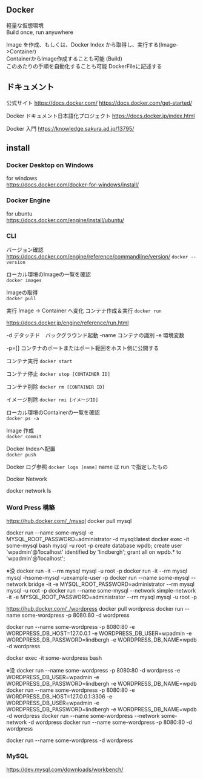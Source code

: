 ## Docker

軽量な仮想環境  
Build once, run anyuwhere  

Image を作成、もしくは、Docker Index から取得し、実行する(Image->Container)  
ContainerからImage作成することも可能 (Build)  
このあたりの手順を自動化することも可能 DockerFileに記述する


## ドキュメント
公式サイト
https://docs.docker.com/
https://docs.docker.com/get-started/

Docker ドキュメント日本語化プロジェクト
https://docs.docker.jp/index.html

Docker 入門
https://knowledge.sakura.ad.jp/13795/

## install

### Docker Desktop on Windows
for windows  
https://docs.docker.com/docker-for-windows/install/


### Docker Engine
for ubuntu  
https://docs.docker.com/engine/install/ubuntu/



### CLI

バージョン確認  
https://docs.docker.com/engine/reference/commandline/version/
`docker --version`

ローカル環境のImageの一覧を確認  
`docker images`

Imageの取得  
`docker pull`

実行 Image -> Container へ変化  コンテナ作成＆実行
`docker run`

https://docs.docker.jp/engine/reference/run.html

-d
デタッチド　バックグラウンド起動
-name
コンテナの識別
-e
環境変数

-p=[]
コンテナのポートまたはポート範囲をホスト側に公開する

コンテナ実行
`docker start`

コンテナ停止
`docker stop [CONTAINER ID]`

コンテナ削除
`docker rm [CONTAINER ID]`

イメージ削除
`docker rmi [イメージID]`

ローカル環境のContainerの一覧を確認  
`docker ps -a`

Image 作成  
`docker commit`

Docker Indexへ配置  
`docker push`

Docker ログ参照
`docker logs [name]`
name は run で指定したもの

Docker Network

docker network ls


### Word Press 構築

https://hub.docker.com/_/mysql
docker pull mysql

docker run --name some-mysql -e MYSQL_ROOT_PASSWORD=administrator -d mysql:latest
docker exec -it some-mysql bash
mysql -u root -p
create database wpdb;
create user 'wpadmin'@'localhost' identified by 'lindbergh';
grant all on wpdb.* to 'wpadmin'@'localhost';




※没
docker run -it --rm mysql mysql -u root -p
docker run -it --rm mysql mysql -hsome-mysql -uexample-user -p
docker run --name some-mysql --network bridge -it -e MYSQL_ROOT_PASSWORD=administrator --rm mysql mysql -u root -p
docker run --name some-mysql --network simple-network -it -e MYSQL_ROOT_PASSWORD=administrator --rm mysql mysql -u root -p

https://hub.docker.com/_/wordpress
docker pull wordpress
docker run --name some-wordpress -p 8080:80 -d wordpress

docker run --name some-wordpress -p 8080:80 -e WORDPRESS_DB_HOST=127.0.0.1 -e WORDPRESS_DB_USER=wpadmin -e WORDPRESS_DB_PASSWORD=lindbergh -e WORDPRESS_DB_NAME=wpdb -d wordpress

docker exec -it some-wordpress bash

※没
docker run --name some-wordpress -p 8080:80 -d wordpress -e WORDPRESS_DB_USER=wpadmin -e WORDPRESS_DB_PASSWORD=lindbergh -e WORDPRESS_DB_NAME=wpdb
docker run --name some-wordpress -p 8080:80 -e WORDPRESS_DB_HOST=127.0.0.1:3306 -e WORDPRESS_DB_USER=wpadmin -e WORDPRESS_DB_PASSWORD=lindbergh -e WORDPRESS_DB_NAME=wpdb -d wordpress
docker run --name some-wordpress --network some-network -d wordpress
docker run --name some-wordpress -p 8080:80 -d wordpress

docker run --name some-wordpress -d wordpress

### MySQL

https://dev.mysql.com/downloads/workbench/